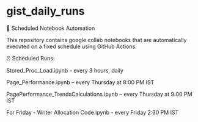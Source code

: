 # gist_daily_runs

📓 Scheduled Notebook Automation

This repository contains google collab notebooks that are automatically executed on a fixed schedule using GitHub Actions.

⏰ Scheduled Runs:

Stored_Proc_Load.ipynb – every 3 hours, daily

Page_Performance.ipynb – every Thursday at 8:00 PM IST

PagePerformance_TrendsCalculations.ipynb – every Thursday at 9:00 PM IST

For Friday - Writer Allocation Code.ipynb - every Friday 2:30 PM IST
